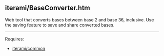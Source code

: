 iterami/BaseConverter.htm
-------------------------

Web tool that converts bases between base 2 and base 36, inclusive. Use the saving feature to save and share converted bases.

---

Requires:
* [iterami/common](https://github.com/iterami/common)

